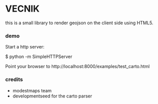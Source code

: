 VECNIK
======

this is a small library to render geojson on the client side using HTML5.

### demo 

Start a http server:

   $ python -m SimpleHTTPServer

Point your browser to http://localhost:8000/examples/test_carto.html


### credits 

- modestmaps team
- developmentseed for the carto parser


